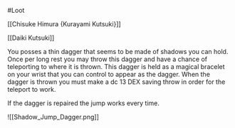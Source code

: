 #Loot 

[[Chisuke Himura {Kurayami Kutsuki}]]

[[Daiki Kutsuki]]


You posses a thin dagger that seems to be made of shadows you can hold. Once per long rest you may throw this dagger and have a chance of teleporting to where it is thrown. This dagger is held as a magical bracelet on your wrist that you can control to appear as the dagger. When the dagger is thrown you must make a dc 13 DEX saving throw in order for the teleport to work.

If the dagger is repaired the jump works every time.












![[Shadow_Jump_Dagger.png]]